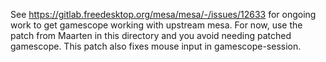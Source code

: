 See https://gitlab.freedesktop.org/mesa/mesa/-/issues/12633 for ongoing work to get gamescope working with upstream mesa. For now, use the patch from Maarten in this directory and you avoid needing patched gamescope. This patch also fixes mouse input in gamescope-session.

